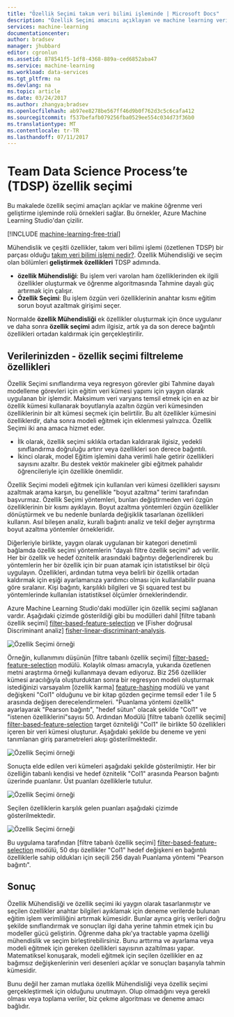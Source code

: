 ```yaml
---
title: "Özellik Seçimi takım veri bilimi işleminde | Microsoft Docs"
description: "Özellik Seçimi amacını açıklayan ve machine learning veri geliştirme sürecinin içindeki rollerine örnekler sağlar."
services: machine-learning
documentationcenter: 
author: bradsev
manager: jhubbard
editor: cgronlun
ms.assetid: 878541f5-1df8-4368-889a-ced6852aba47
ms.service: machine-learning
ms.workload: data-services
ms.tgt_pltfrm: na
ms.devlang: na
ms.topic: article
ms.date: 03/24/2017
ms.author: zhangya;bradsev
ms.openlocfilehash: ab97ee8278be567ff46d9b0f762d3c5c6cafa412
ms.sourcegitcommit: f537befafb079256fba0529ee554c034d73f36b0
ms.translationtype: MT
ms.contentlocale: tr-TR
ms.lasthandoff: 07/11/2017
---
```

# <a name="feature-selection-in-the-team-data-science-process-tdsp"></a>Team Data Science Process’te (TDSP) özellik seçimi
Bu makalede özellik seçimi amaçları açıklar ve makine öğrenme veri geliştirme işleminde rolü örnekleri sağlar. Bu örnekler, Azure Machine Learning Studio'dan çizilir. 

[!INCLUDE [machine-learning-free-trial](../../includes/machine-learning-free-trial.md)]

Mühendislik ve çeşitli özellikler, takım veri bilimi işlemi (özetlenen TDSP) bir parçası olduğu [takım veri bilimi işlemi nedir?](data-science-process-overview.md). Özellik Mühendisliği ve seçim olan bölümleri **geliştirmek özellikleri** TDSP adımında.

* **özellik Mühendisliği**: Bu işlem veri varolan ham özelliklerinden ek ilgili özellikler oluşturmak ve öğrenme algoritmasında Tahmine dayalı güç artırmak için çalışır.
* **Özellik Seçimi**: Bu işlem özgün veri özelliklerinin anahtar kısmı eğitim sorun boyut azaltmak girişimi seçer.

Normalde **özellik Mühendisliği** ek özellikler oluşturmak için önce uygulanır ve daha sonra **özellik seçimi** adım ilgisiz, artık ya da son derece bağıntılı özellikleri ortadan kaldırmak için gerçekleştirilir.

## <a name="filtering-features-from-your-data---feature-selection"></a>Verilerinizden - özellik seçimi filtreleme özellikleri
Özellik Seçimi sınıflandırma veya regresyon görevler gibi Tahmine dayalı modelleme görevleri için eğitim veri kümesi yapımı için yaygın olarak uygulanan bir işlemdir. Maksimum veri varyans temsil etmek için en az bir özellik kümesi kullanarak boyutlarıyla azaltın özgün veri kümesinden özelliklerinin bir alt kümesi seçmek için belirtilir. Bu alt özellikler kümesini özelliklerdir, daha sonra modeli eğitmek için eklenmesi yalnızca. Özellik Seçimi iki ana amaca hizmet eder.

* İlk olarak, özellik seçimi sıklıkla ortadan kaldırarak ilgisiz, yedekli sınıflandırma doğruluğu artırır veya özellikleri son derece bağıntılı.
* İkinci olarak, model Eğitim işlemini daha verimli hale getirir özellikleri sayısını azaltır. Bu destek vektör makineler gibi eğitmek pahalıdır öğrencileriyle için özellikle önemlidir.

Özellik Seçimi modeli eğitmek için kullanılan veri kümesi özellikleri sayısını azaltmak arama karşın, bu genellikle "boyut azaltma" terimi tarafından başvurmaz. Özellik Seçimi yöntemleri, bunları değiştirmeden veri özgün özelliklerinin bir kısmı ayıklayın.  Boyut azaltma yöntemleri özgün özellikler dönüştürmek ve bu nedenle bunlarda değişiklik tasarlanan özellikleri kullanın. Asıl bileşen analiz, kurallı bağıntı analiz ve tekil değer ayrıştırma boyut azaltma yöntemler örnekleridir.

Diğerleriyle birlikte, yaygın olarak uygulanan bir kategori denetimli bağlamda özellik seçimi yöntemlerin "dayalı filtre özellik seçimi" adı verilir. Her bir özellik ve hedef öznitelik arasındaki bağıntıyı değerlendirerek bu yöntemlerin her bir özellik için bir puan atamak için istatistiksel bir ölçü uygulayın. Özellikleri, ardından tutma veya belirli bir özellik ortadan kaldırmak için eşiği ayarlamanıza yardımcı olması için kullanılabilir puana göre sıralanır. Kişi bağıntı, karşılıklı bilgileri ve Şi squared test bu yöntemlerinde kullanılan istatistiksel ölçümler örneklerindendir.

Azure Machine Learning Studio'daki modüller için özellik seçimi sağlanan vardır. Aşağıdaki çizimde gösterildiği gibi bu modülleri dahil [filtre tabanlı özellik seçimi] [ filter-based-feature-selection] ve [Fisher doğrusal Discriminant analiz] [ fisher-linear-discriminant-analysis].

![Özellik Seçimi örneği](./media/machine-learning-data-science-select-features/feature-Selection.png)

Örneğin, kullanımını düşünün [filtre tabanlı özellik seçimi] [ filter-based-feature-selection] modülü. Kolaylık olması amacıyla, yukarıda özetlenen metni araştırma örneği kullanmaya devam ediyoruz. Biz 256 özellikler kümesi aracılığıyla oluşturduktan sonra bir regresyon modeli oluşturmak istediğinizi varsayalım [özellik karma] [ feature-hashing] modülü ve yanıt değişkeni "Col1" olduğunu ve bir kitap gözden geçirme temsil eder 1 ile 5 arasında değişen derecelendirmeleri. "Puanlama yöntemi özellik" ayarlayarak "Pearson bağıntı", "hedef sütun" olacak şekilde "Col1" ve "istenen özelliklerini"sayısı 50. Ardından Modülü [filtre tabanlı özellik seçimi] [ filter-based-feature-selection] target özniteliği "Col1" ile birlikte 50 özellikleri içeren bir veri kümesi oluşturur. Aşağıdaki şekilde bu deneme ve yeni tanımlanan giriş parametreleri akışı gösterilmektedir.

![Özellik Seçimi örneği](./media/machine-learning-data-science-select-features/feature-Selection1.png)

Sonuçta elde edilen veri kümeleri aşağıdaki şekilde gösterilmiştir. Her bir özelliğin tabanlı kendisi ve hedef öznitelik "Col1" arasında Pearson bağıntı üzerinde puanlanır. Üst puanları özelliklerle tutulur.

![Özellik Seçimi örneği](./media/machine-learning-data-science-select-features/feature-Selection2.png)

Seçilen özelliklerin karşılık gelen puanları aşağıdaki çizimde gösterilmektedir.

![Özellik Seçimi örneği](./media/machine-learning-data-science-select-features/feature-Selection3.png)

Bu uygulama tarafından [filtre tabanlı özellik seçimi] [ filter-based-feature-selection] modülü, 50 dışı özellikler "Col1" hedef değişkeni en bağıntılı özelliklerle sahip oldukları için seçili 256 dayalı Puanlama yöntemi "Pearson bağıntı".

## <a name="conclusion"></a>Sonuç
Özellik Mühendisliği ve özellik seçimi iki yaygın olarak tasarlanmıştır ve seçilen özellikler anahtar bilgileri ayıklamak için deneme verilerde bulunan eğitim işlem verimliliğini artırmak kümesidir. Bunlar ayrıca giriş verileri doğru şekilde sınıflandırmak ve sonuçları ilgi daha yerine tahmin etmek için bu modeller gücü geliştirin. Öğrenme daha pkı'ya tractable yapma özelliği mühendislik ve seçim birleştirebilirsiniz. Bunu arttırma ve ayarlama veya modeli eğitmek için gereken özellikleri sayısının azaltılması yapar. Matematiksel konuşarak, modeli eğitmek için seçilen özellikler en az bağımsız değişkenlerinin veri desenleri açıklar ve sonuçları başarıyla tahmin kümesidir.

Bunu değil her zaman mutlaka özellik Mühendisliği veya özellik seçimi gerçekleştirmek için olduğunu unutmayın. Olup olmadığını veya gerekli olması veya toplama veriler, biz çekme algoritması ve deneme amacı bağlıdır.

<!-- Module References -->
[feature-hashing]: https://msdn.microsoft.com/library/azure/c9a82660-2d9c-411d-8122-4d9e0b3ce92a/
[filter-based-feature-selection]: https://msdn.microsoft.com/library/azure/918b356b-045c-412b-aa12-94a1d2dad90f/
[fisher-linear-discriminant-analysis]: https://msdn.microsoft.com/library/azure/dcaab0b2-59ca-4bec-bb66-79fd23540080/

